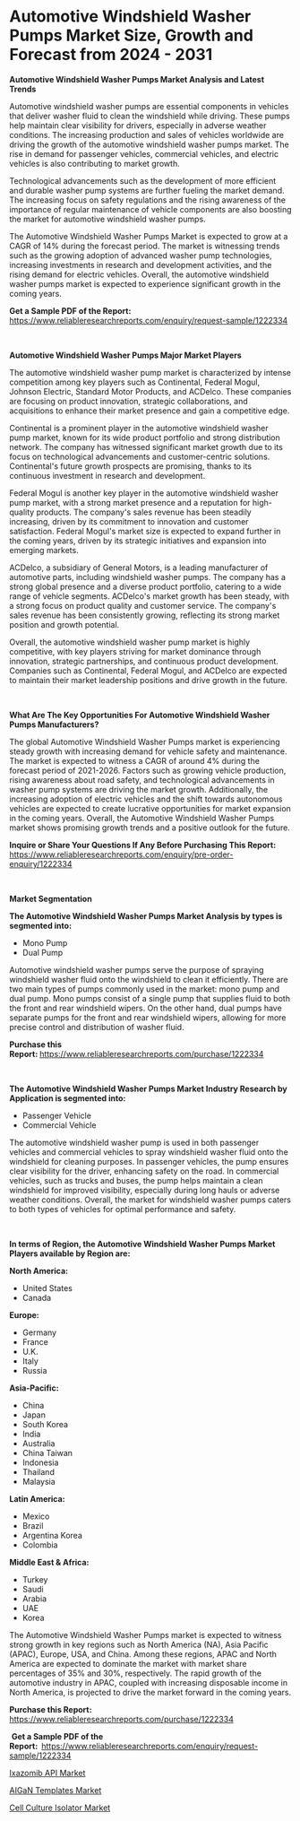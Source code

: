 <p><h1>Automotive Windshield Washer Pumps Market Size, Growth and Forecast from 2024 - 2031</h1></p><p><strong>Automotive Windshield Washer Pumps Market Analysis and Latest Trends</strong></p>
<p><p>Automotive windshield washer pumps are essential components in vehicles that deliver washer fluid to clean the windshield while driving. These pumps help maintain clear visibility for drivers, especially in adverse weather conditions. The increasing production and sales of vehicles worldwide are driving the growth of the automotive windshield washer pumps market. The rise in demand for passenger vehicles, commercial vehicles, and electric vehicles is also contributing to market growth. </p><p>Technological advancements such as the development of more efficient and durable washer pump systems are further fueling the market demand. The increasing focus on safety regulations and the rising awareness of the importance of regular maintenance of vehicle components are also boosting the market for automotive windshield washer pumps. </p><p>The Automotive Windshield Washer Pumps Market is expected to grow at a CAGR of 14% during the forecast period. The market is witnessing trends such as the growing adoption of advanced washer pump technologies, increasing investments in research and development activities, and the rising demand for electric vehicles. Overall, the automotive windshield washer pumps market is expected to experience significant growth in the coming years.</p></p>
<p><strong>Get a Sample PDF of the Report:&nbsp;</strong> <a href="https://www.reliableresearchreports.com/enquiry/request-sample/1222334">https://www.reliableresearchreports.com/enquiry/request-sample/1222334</a></p>
<p>&nbsp;</p>
<p><strong>Automotive Windshield Washer Pumps Major Market Players</strong></p>
<p><p>The automotive windshield washer pump market is characterized by intense competition among key players such as Continental, Federal Mogul, Johnson Electric, Standard Motor Products, and ACDelco. These companies are focusing on product innovation, strategic collaborations, and acquisitions to enhance their market presence and gain a competitive edge. </p><p>Continental is a prominent player in the automotive windshield washer pump market, known for its wide product portfolio and strong distribution network. The company has witnessed significant market growth due to its focus on technological advancements and customer-centric solutions. Continental's future growth prospects are promising, thanks to its continuous investment in research and development.</p><p>Federal Mogul is another key player in the automotive windshield washer pump market, with a strong market presence and a reputation for high-quality products. The company's sales revenue has been steadily increasing, driven by its commitment to innovation and customer satisfaction. Federal Mogul's market size is expected to expand further in the coming years, driven by its strategic initiatives and expansion into emerging markets.</p><p>ACDelco, a subsidiary of General Motors, is a leading manufacturer of automotive parts, including windshield washer pumps. The company has a strong global presence and a diverse product portfolio, catering to a wide range of vehicle segments. ACDelco's market growth has been steady, with a strong focus on product quality and customer service. The company's sales revenue has been consistently growing, reflecting its strong market position and growth potential.</p><p>Overall, the automotive windshield washer pump market is highly competitive, with key players striving for market dominance through innovation, strategic partnerships, and continuous product development. Companies such as Continental, Federal Mogul, and ACDelco are expected to maintain their market leadership positions and drive growth in the future.</p></p>
<p>&nbsp;</p>
<p><strong>What Are The Key Opportunities For Automotive Windshield Washer Pumps Manufacturers?</strong></p>
<p><p>The global Automotive Windshield Washer Pumps market is experiencing steady growth with increasing demand for vehicle safety and maintenance. The market is expected to witness a CAGR of around 4% during the forecast period of 2021-2026. Factors such as growing vehicle production, rising awareness about road safety, and technological advancements in washer pump systems are driving the market growth. Additionally, the increasing adoption of electric vehicles and the shift towards autonomous vehicles are expected to create lucrative opportunities for market expansion in the coming years. Overall, the Automotive Windshield Washer Pumps market shows promising growth trends and a positive outlook for the future.</p></p>
<p><strong>Inquire or Share Your Questions If Any Before Purchasing This Report:</strong> <a href="https://www.reliableresearchreports.com/enquiry/pre-order-enquiry/1222334">https://www.reliableresearchreports.com/enquiry/pre-order-enquiry/1222334</a></p>
<p>&nbsp;</p>
<p><strong>Market Segmentation</strong></p>
<p><strong>The Automotive Windshield Washer Pumps Market Analysis by types is segmented into:</strong></p>
<p><ul><li>Mono Pump</li><li>Dual Pump</li></ul></p>
<p><p>Automotive windshield washer pumps serve the purpose of spraying windshield washer fluid onto the windshield to clean it efficiently. There are two main types of pumps commonly used in the market: mono pump and dual pump. Mono pumps consist of a single pump that supplies fluid to both the front and rear windshield wipers. On the other hand, dual pumps have separate pumps for the front and rear windshield wipers, allowing for more precise control and distribution of washer fluid.</p></p>
<p><strong>Purchase this Report:&nbsp;</strong><a href="https://www.reliableresearchreports.com/purchase/1222334">https://www.reliableresearchreports.com/purchase/1222334</a></p>
<p>&nbsp;</p>
<p><strong>The Automotive Windshield Washer Pumps Market Industry Research by Application is segmented into:</strong></p>
<p><ul><li>Passenger Vehicle</li><li>Commercial Vehicle</li></ul></p>
<p><p>The automotive windshield washer pump is used in both passenger vehicles and commercial vehicles to spray windshield washer fluid onto the windshield for cleaning purposes. In passenger vehicles, the pump ensures clear visibility for the driver, enhancing safety on the road. In commercial vehicles, such as trucks and buses, the pump helps maintain a clean windshield for improved visibility, especially during long hauls or adverse weather conditions. Overall, the market for windshield washer pumps caters to both types of vehicles for optimal performance and safety.</p></p>
<p>&nbsp;</p>
<p><strong>In terms of Region, the Automotive Windshield Washer Pumps Market Players available by Region are:</strong></p>
<p>
    <p> <strong> North America: </strong>
        <ul>
            <li>United States</li>
            <li>Canada</li>
        </ul>
        </p> 
    <p> <strong> Europe: </strong>
        <ul>
            <li>Germany</li>
            <li>France</li>
            <li>U.K.</li>
            <li>Italy</li>
            <li>Russia</li>
        </ul>
        </p> 
    <p> <strong> Asia-Pacific: </strong>
        <ul>
            <li>China</li>
            <li>Japan</li>
            <li>South Korea</li>
            <li>India</li>
            <li>Australia</li>
            <li>China Taiwan</li>
            <li>Indonesia</li>
            <li>Thailand</li>
            <li>Malaysia</li>
        </ul>
        </p> 
    <p> <strong> Latin America: </strong>
        <ul>
            <li>Mexico</li>
            <li>Brazil</li>
            <li>Argentina Korea</li>
            <li>Colombia</li>
        </ul>
        </p> 
    <p> <strong> Middle East & Africa: </strong>
        <ul>
            <li>Turkey</li>
            <li>Saudi</li>
            <li>Arabia</li>
            <li>UAE</li>
            <li>Korea</li>
        </ul>
    </p>
    </p>
<p><p>The Automotive Windshield Washer Pumps market is expected to witness strong growth in key regions such as North America (NA), Asia Pacific (APAC), Europe, USA, and China. Among these regions, APAC and North America are expected to dominate the market with market share percentages of 35% and 30%, respectively. The rapid growth of the automotive industry in APAC, coupled with increasing disposable income in North America, is projected to drive the market forward in the coming years.</p></p>
<p><strong>Purchase this Report: </strong><a href="https://www.reliableresearchreports.com/purchase/1222334">https://www.reliableresearchreports.com/purchase/1222334</a></p>
<p>&nbsp;<strong>Get a Sample PDF of the Report:&nbsp;&nbsp;</strong><a href="https://www.reliableresearchreports.com/enquiry/request-sample/1222334">https://www.reliableresearchreports.com/enquiry/request-sample/1222334</a></p>
<p><strong></strong></p>
<p><p><a href="https://view.publitas.com/reportprime-1/ixazomib-api-market-growth-market-trends-covid-19-impact-and-forecasts-for-period-from-2023-2030/">Ixazomib API Market</a></p><p><a href="https://view.publitas.com/reportprime-1/aigan-templates-market-research-report-unlocks-analysis-on-the-market-financial-status-market-size-and-market-revenue-upto-2030/">AIGaN Templates Market</a></p><p><a href="https://view.publitas.com/reportprime-1/cell-culture-isolator-market-size-global-industry-overview-market-segmentation-and-forecast-2023-to-2030/">Cell Culture Isolator Market</a></p></p>